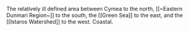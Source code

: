 The relatively ill defined area between Cymea to the north, [[~Eastern Dunmari Region~]] to the south, the [[Green Sea]] to the east, and the [[Istaros Watershed]] to the west. Coastal.
